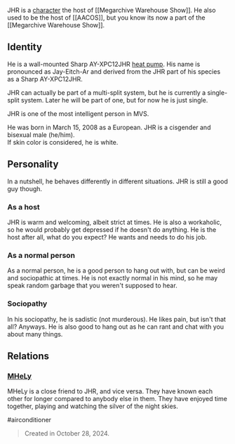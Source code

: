 JHR is a [character](Characters) the host of [[Megarchive Warehouse Show]]. He also used to be the host of [[AACOS]], but you know its now a part of the [[Megarchive Warehouse Show]].

## Identity
He is a wall-mounted Sharp AY-XPC12JHR [heat pump](Air%20Conditioners.md). His name is pronounced as Jay-Eitch-Ar and derived from the JHR part of his species as a Sharp AY-XPC12JHR.

JHR can actually be part of a multi-split system, but he is currently a single-split system. Later he will be part of one, but for now he is just single.

JHR is one of the most intelligent person in MVS.

He was born in March 15, 2008 as a European. JHR is a cisgender and bisexual male (he/him).  
If skin color is considered, he is white.

## Personality

In a nutshell, he behaves differently in different situations. JHR is still a good guy though.
### As a host
JHR is warm and welcoming, albeit strict at times. He is also a workaholic, so he would probably get depressed if he doesn't do anything. He is the host after all, what do you expect? He wants and needs to do his job.

### As a normal person
As a normal person, he is a good person to hang out with, but can be weird and sociopathic at times. He is not exactly normal in his mind, so he may speak random garbage that you weren't supposed to hear.

### Sociopathy
In his sociopathy, he is sadistic (not murderous). He likes pain, but isn't that all? Anyways. He is also good to hang out as he can rant and chat with you about many things.

## Relations

### [MHeLy](MHeLy.md)

MHeLy is a close friend to JHR, and vice versa. They have known each other for longer compared to anybody else in them. They have enjoyed time together, playing and watching the silver of the night skies.


#airconditioner


> Created in October 28, 2024.